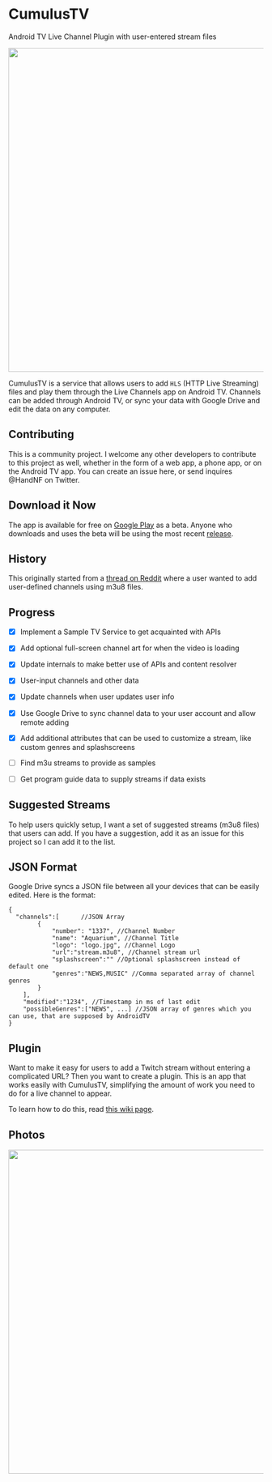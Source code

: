 # CumulusTV
Android TV Live Channel Plugin with user-entered stream files

<img src='https://cloud.githubusercontent.com/assets/3291635/9031614/2a2534ba-3983-11e5-900f-a8cb99f3bf40.png' width='640px'/>

CumulusTV is a service that allows users to add `HLS` (HTTP Live Streaming) files and play them through the Live Channels app on Android TV. Channels can be added through Android TV, or sync your data with Google Drive and edit the data on any computer.

## Contributing
This is a community project. I welcome any other developers to contribute to this project as well, whether in the form of a web app, a phone app, or on the Android TV app. You can create an issue here, or send inquires @HandNF on Twitter.

## Download it Now
The app is available for free on <a href="https://play.google.com/apps/testing/com.felkertech.n.cumulustv">Google Play</a> as a beta. Anyone who downloads and uses the beta will be using the most recent <a href="https://github.com/Fleker/CumulusTV/releases">release</a>.

## History
This originally started from a <a href="https://www.reddit.com/r/AndroidTV/comments/3cslyd/app_that_adds_m3u_iptv_streams_to_the_live/">thread on Reddit</a> 
where a user wanted to add user-defined channels using m3u8 files.

## Progress
* [x] Implement a Sample TV Service to get acquainted with APIs
* [x] Add optional full-screen channel art for when the video is loading 
* [x] Update internals to make better use of APIs and content resolver
* [x] User-input channels and other data
* [x] Update channels when user updates user info
* [x] Use Google Drive to sync channel data to your user account and allow remote adding
* [x] Add additional attributes that can be used to customize a stream, like custom genres and splashscreens
* [ ] Find m3u streams to provide as samples
* [ ] Get program guide data to supply streams if data exists


## Suggested Streams
To help users quickly setup, I want a set of suggested streams (m3u8 files) that users can add. If you have a suggestion, add it as an issue for this project so I can add it to the list.

## JSON Format
Google Drive syncs a JSON file between all your devices that can be easily edited. Here is the format:

    { 
      "channels":[      //JSON Array
            {
                "number": "1337", //Channel Number
                "name": "Aquarium", //Channel Title
                "logo": "logo.jpg", //Channel Logo
                "url":"stream.m3u8", //Channel stream url
                "splashscreen":"" //Optional splashscreen instead of default one
                "genres":"NEWS,MUSIC" //Comma separated array of channel genres  
            }
        ],
        "modified":"1234", //Timestamp in ms of last edit 
        "possibleGenres":["NEWS", ...] //JSON array of genres which you can use, that are supposed by AndroidTV
    }

## Plugin
Want to make it easy for users to add a Twitch stream without entering a complicated URL? Then you want to create a plugin. This is an app that works easily with CumulusTV, simplifying the amount of work you need to do for a live channel to appear.

To learn how to do this, read <a href="https://github.com/Fleker/CumulusTV/wiki/Create-a-3rd-Party-Plugin">this wiki page</a>.

## Photos
<img src='https://cloud.githubusercontent.com/assets/3291635/9021048/00a04364-37fd-11e5-85be-1e550796d922.png' width='640px'/>
